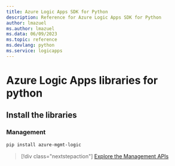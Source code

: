 ```yaml
---
title: Azure Logic Apps SDK for Python
description: Reference for Azure Logic Apps SDK for Python
author: lmazuel
ms.author: lmazuel
ms.data: 06/09/2023
ms.topic: reference
ms.devlang: python
ms.service: logicapps
---
```

# Azure Logic Apps libraries for python

## Install the libraries


### Management

```bash
pip install azure-mgmt-logic
```
> [!div class="nextstepaction"]
> [Explore the Management APIs](/python/api/azure-mgmt-logic)